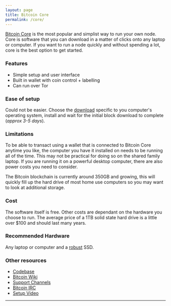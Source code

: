 ```yaml
---
layout: page
title: Bitcoin Core
permalink: /core/
---
```


[Bitcoin Core](https://bitcoincore.org/) is the most popular and simplist way to run your own node. Core is software that you can download in a matter of clicks onto any laptop or computer. If you want to run a node quickly and without spending a lot, core is the best option to get started.

### Features

* Simple setup and user interface
* Built in wallet with coin control + labelling
* Can run over Tor

### Ease of setup

Could not be easier. Choose the [download](https://bitcoin.org/en/download) specific to you computer's operating system, install and wait for the initial block download to complete (*approx 3-5 days*).

### Limitations

To be able to transact using a wallet that is connected to Bitcoin Core anytime you like, the computer you have it installed on needs to be running all of the time. This may not be practical for doing so on the shared family laptop. If you are running it on a powerful desktop computer, there are also power costs you need to consider.

The Bitcoin blockchain is currently around 350GB and growing, this will quickly fill up the hard drive of most home use computers so you may want to look at additional storage.

### Cost

The software itself is free. Other costs are dependant on the hardware you choose to run. The average price of a 1TB solid state hard drive is a little over $100 and should last many years.

### Recommended Hardware

Any laptop or computer and a [robust](https://www.amazon.com/SAMSUNG-Portable-SSD-1TB-MU-PC1T0H/dp/B0874YJP92/ref=sr_1_3?dchild=1&keywords=samsung+1tb+ssd+t5&qid=1603541969&sr=8-3) SSD. 


### Other resources

* [Codebase](https://github.com/bitcoin/bitcoin)
* [Bitcoin Wiki](https://en.bitcoin.it/wiki/Help:Installing_Bitcoin_Core)
* [Support Channels](https://bitcoin.org/en/bitcoin-core/help)
* [Bitcoin IRC](https://bitcoin.org/en/bitcoin-core/help#live)
* [Setup Video](https://www.youtube.com/watch?v=xc_TxlByxeY)

***
